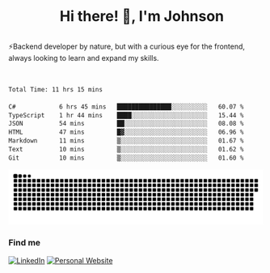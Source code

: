 <div id="user-content-toc">
  <ul align="center">
    <summary><h1 style="display: inline-block">Hi there! 👋, I'm Johnson</h1></summary>
  </ul>
</div>

⚡Backend developer by nature, but with a curious eye for the frontend, always looking to learn and expand my skills.

<br>


<!--START_SECTION:waka-->

```txt
Total Time: 11 hrs 15 mins

C#            6 hrs 45 mins   ███████████████░░░░░░░░░░   60.07 %
TypeScript    1 hr 44 mins    ████░░░░░░░░░░░░░░░░░░░░░   15.44 %
JSON          54 mins         ██░░░░░░░░░░░░░░░░░░░░░░░   08.08 %
HTML          47 mins         █▓░░░░░░░░░░░░░░░░░░░░░░░   06.96 %
Markdown      11 mins         ▒░░░░░░░░░░░░░░░░░░░░░░░░   01.67 %
Text          10 mins         ▒░░░░░░░░░░░░░░░░░░░░░░░░   01.62 %
Git           10 mins         ▒░░░░░░░░░░░░░░░░░░░░░░░░   01.60 %
```

<!--END_SECTION:waka-->

<picture>
  <source  srcset="https://github.com/joshwambere/joshwambere/blob/output/github-contribution-grid-snake-dark.svg?palette=github-dark">
  <source  srcset="https://github.com/joshwambere/joshwambere/blob/output/github-contribution-grid-snake.svg">
  <img alt="github contribution grid snake animation" src="https://github.com/joshwambere/joshwambere/blob/output/github-contribution-grid-snake.svg">
</picture>

### Find me
<a href="https://www.linkedin.com/in/dusabe-johnson" target="_blank"><img src="https://img.shields.io/badge/LinkedIn-%230077B5.svg?&style=flat&logo=linkedin&logoColor=white" alt="LinkedIn"></a>
‎‎ [![Personal Website](https://img.shields.io/badge/visit-Johnsonis.me-blue)](https://johnsonis.me/)
